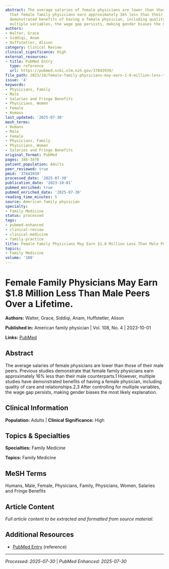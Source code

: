 ```yaml
---
abstract: The average salaries of female physicians are lower than those of their male peers. Previous studies demonstrate
  that female family physicians earn approximately 16% less than their male counterparts.1 However, multiple studies have
  demonstrated benefits of having a female physician, including quality of care and relationships.2,3 After controlling for
  multiple variables, the wage gap persists, making gender biases the most likely explanation.
authors:
- Walter, Grace
- Siddiqi, Anam
- Huffstetler, Alison
category: Clinical Review
clinical_significance: High
external_resources:
- title: PubMed Entry
  type: reference
  url: https://pubmed.ncbi.nlm.nih.gov/37843939/
file_path: 2023/10/female-family-physicians-may-earn-1-8-million-less-than-male.md
issue: '4'
keywords:
- Physicians, Family
- Male
- Salaries and Fringe Benefits
- Physicians, Women
- Female
- Humans
last_updated: '2025-07-30'
mesh_terms:
- Humans
- Male
- Female
- Physicians, Family
- Physicians, Women
- Salaries and Fringe Benefits
original_format: PubMed
pages: 346-347B
patient_population: Adults
peer_reviewed: true
pmid: '37843939'
processed_date: '2025-07-30'
publication_date: '2023-10-01'
pubmed_enriched: true
pubmed_enriched_date: '2025-07-30'
reading_time_minutes: 5
source: American family physician
specialty:
- Family Medicine
status: processed
tags:
- pubmed-enhanced
- clinical-review
- clinical-medicine
- family-practice
title: Female Family Physicians May Earn $1.8 Million Less Than Male Peers Over a Lifetime.
topics:
- Family Medicine
volume: '108'
---
```


# Female Family Physicians May Earn $1.8 Million Less Than Male Peers Over a Lifetime.

**Authors:** Walter, Grace, Siddiqi, Anam, Huffstetler, Alison

**Published in:** American family physician | Vol. 108, No. 4 | 2023-10-01

**Links:** [PubMed](https://pubmed.ncbi.nlm.nih.gov/37843939/)

## Abstract

The average salaries of female physicians are lower than those of their male peers. Previous studies demonstrate that female family physicians earn approximately 16% less than their male counterparts.1 However, multiple studies have demonstrated benefits of having a female physician, including quality of care and relationships.2,3 After controlling for multiple variables, the wage gap persists, making gender biases the most likely explanation.

## Clinical Information

**Population:** Adults | **Clinical Significance:** High

## Topics & Specialties

**Specialties:** Family Medicine

**Topics:** Family Medicine

## MeSH Terms

Humans, Male, Female, Physicians, Family, Physicians, Women, Salaries and Fringe Benefits

## Article Content

*Full article content to be extracted and formatted from source material.*

## Additional Resources

- [PubMed Entry](https://pubmed.ncbi.nlm.nih.gov/37843939/) (reference)

---

*Processed: 2025-07-30* | *PubMed Enhanced: 2025-07-30*
